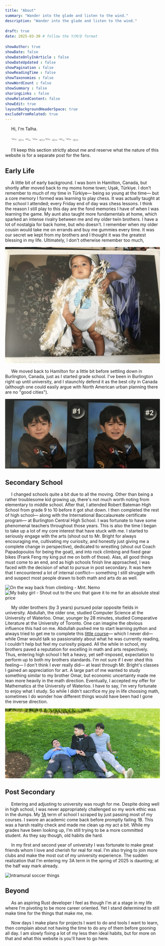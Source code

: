 ```yaml
---
title: "About"
summary: "Wander into the glade and listen to the wind."
description: "Wander into the glade and listen to the wind."

draft: true
date: 2025-03-30 # follow the Y/M/D format 

showAuthor: true 
showDate: false
showDateOnlyInArticle : false
showDateUpdated : false
showPagination : false
showReadingTime : false
showTaxonomies : false 
showWordCount : false
showSummary : false
sharingLinks : false
showRelatedContent: false
showEdit: true
layoutBackgroundHeaderSpace: true
excludeFromRelated: true
---
```


&nbsp;&nbsp;&nbsp;&nbsp; Hi, I'm Talha.

&nbsp;&nbsp;&nbsp;&nbsp; 𓆝 𓆟 𓆞 𓆝 𓆟𓆝 𓆟 𓆞 𓆝 𓆟

&nbsp;&nbsp;&nbsp;&nbsp; I'll keep this section strictly about me and reserve what the nature of this website is for a separate post for the fans.

## Early Life

&nbsp;&nbsp;&nbsp;&nbsp; A little bit of early background. I was born in Hamilton, Canada, but shortly after moved back to my moms home town; Uşak, Türkiye. I don't remember to much of my time in Türkiye— being so young at the time— but a core memory I formed was learning to play chess. It was actually taught at the school I attended; every Friday end of day was chess lessons. I think the reason I still play to this day are the fond memories I have of when I was learning the game. My aunt also taught more fundamentals at home, which sparked an intense rivalry between me and my older twin brothers. I have a lot of nostalgia for back home, but who doesn't. I remember when my older cousin would take me on errands and buy me gummies every time. It was our secret we kept from my brothers and I thought it was the greatest blessing in my life. Ultimately, I don't otherwise remember too much,

![](img/tur.jpg "A young king in the motherland")

&nbsp;&nbsp;&nbsp;&nbsp; We moved back to Hamilton for a little bit before settling down in Burlington, Canada, just as I started grade school. I've been in Burlington right up until university, and I staunchly defend it as the best city in Canada \(although one could easily argue with North American urban planning there are no "good cities"\).

![](img/sk.jpg "Me at Templemead Elementary School")

## Secondary School

&nbsp;&nbsp;&nbsp;&nbsp; I changed schools quite a bit due to all the moving. Other than being a rather troublesome kid growing up, there's not much worth noting from elementary to middle school. After that, I attended Robert Bateman High School from grade 9 to 10 before it got shut down. I then completed the rest of high school— along with the International Baccalaureate certificate program— at Burlington Central High School. I was fortunate to have some phenomenal teachers throughout those years. This is also the time I began to take up a lot of my core interest that have stuck with me. I started to seriously engage with the arts \(shout out to Mr. Bright for always encouraging me, cultivating my curiosity, and honestly just giving me a complete change in perspective\), dedicated to wrestling \(shout out Coach Papadopoulos for being the goat\), and into rock climbing and fixed gear bikes \(Frank Feng my king put me on both of those\). Alas, all good things must come to an end, and as high schools finish line approached, I was faced with the decision of what to pursue in post secondary. It was here that I encountered a lot of internal conflict— something I still struggle with and suspect most people drawn to both math and arts do as well.

![](img/climb.jpg "On the way back from climbing - Mnt. Nemo")
![](img/bike.jpg "My baby girl - Shout out to the unc that gave it to me for an absolute steal price")

&nbsp;&nbsp;&nbsp;&nbsp; My older brothers \(by 3 years\) pursued polar opposite fields in university. Abdullah, the older one, studied Computer Science at the University of Waterloo. Omar, younger by 28 minutes, studied Comparative Literature at the University of Toronto. One can imagine the obvious influence this had on me. Abdullah pushed me to start learning python and always tried to get me to complete this [little course](https://cscircles.cemc.uwaterloo.ca/)— which I never did— while Omar would talk so passionately about what he was currently reading, I couldn't help but feel my curiosity piqued. All the while in school, my brothers paved a reputation for excelling in math and arts respectively. Thus, entering high school I felt a heavy, yet self-imposed, expectation to perform up to both my brothers standards. I'm not sure if I ever shed this feeling— I don't think I ever really did— at least through Mr. Bright's classes I gained an appreciation for art. A large part of me wanted to study something similar to my brother Omar, but economic uncertainty made me lean more heavily in the math direction. Eventually, I accepted my offer for Mathematics at the University of Waterloo. I have to say, I'm very fortunate to enjoy what I study. So while I didn't sacrifice my joy in life choosing math, sometimes I do wonder how different things would have been had I gone the inverse direction.

![](img/brothers.jpg "The three stooges - Omar (left) Abdullah (middle) Me (right)")

## Post Secondary

&nbsp;&nbsp;&nbsp;&nbsp; Entering and adjusting to university was rough for me. Despite doing well in high school, I was never appropriately challenged so my work ethic was in the dumps. My [1A](https://uwaterloo.ca/future-students/welcome/campus-lingo) term of school I scraped by just passing most of my courses. I swore an academic come back before promptly failing 1B. This was a harsh reality check and made me clean up my act a bit. While my grades have been looking up, I'm still trying to be a more committed student. As they say though, old habits die hard.

&nbsp;&nbsp;&nbsp;&nbsp; In my first and second year of university I was fortunate to make great friends whom I love and cherish for real for real. I'm also trying to join more clubs and make the most out of my university experience. The sudden realization that I'm entering my 3A term in the spring of 2025 is daunting; at the half way mark already.

![](img/soccer.jpg "Intramural soccer things")

## Beyond

&nbsp;&nbsp;&nbsp;&nbsp; As an aspiring Rust developer I feel as though I'm at a stage in my life where I'm pivoting to be more career oriented. Yet I stand determined to still make time for the things that make me, me.

&nbsp;&nbsp;&nbsp;&nbsp; Now days I make plans for projects I want to do and tools I want to learn, then complain about not having the time to do any of them before gooning all day. I am slowly fixing a lot of my less then ideal habits, but for more on that and what this website is you'll have to go here.
